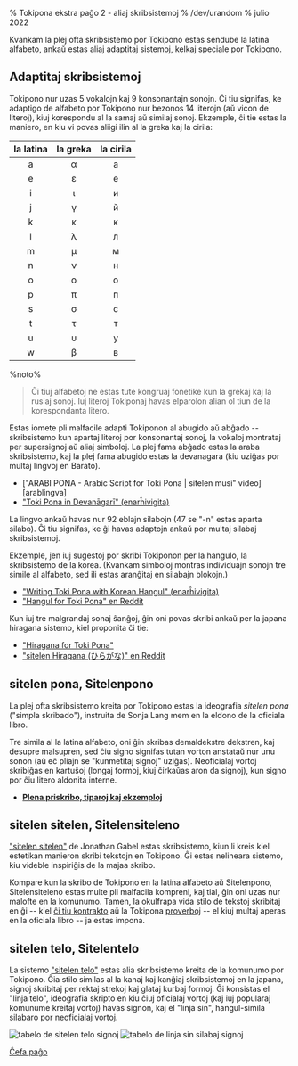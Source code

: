 % Tokipona ekstra paĝo 2 - aliaj skribsistemoj
% /dev/urandom
% julio 2022

Kvankam la plej ofta skribsistemo por Tokipono estas sendube la latina alfabeto,
ankaŭ estas aliaj adaptitaj sistemoj, kelkaj speciale por Tokipono.

## Adaptitaj skribsistemoj

Tokipono nur uzas 5 vokalojn kaj 9 konsonantajn sonojn. Ĉi tiu signifas, ke adaptigo
de alfabeto por Tokipono nur bezonos 14 literojn (aŭ vicon de literoj), kiuj 
korespondu al la samaj aŭ similaj sonoj. Ekzemple, ĉi tie estas la maniero,
en kiu vi povas aliigi ilin al la greka kaj la cirila:

| la latina | la greka | la cirila |
|:-----:|:-----:|:--------:|
| a | α | а |
| e | ε | е |
| i | ι | и |
| j | γ | й |
| k | κ | к |
| l | λ | л |
| m | μ | м |
| n | ν | н |
| o | ο | о |
| p | π | п |
| s | σ | с |
| t | τ | т |
| u | υ | у |
| w | β | в |

%noto%
> Ĉi tiuj alfabetoj ne estas tute kongruaj fonetike kun la grekaj kaj la rusiaj
> sonoj. Iuj literoj Tokiponaj havas elparolon alian ol tiun de la korespondanta litero.

Estas iomete pli malfacile adapti Tokiponon al abugido aŭ abĝado -- skribsistemo kun 
apartaj literoj por konsonantaj sonoj, la vokaloj montrataj per supersignoj aŭ aliaj simboloj. 
La plej fama abĝado estas la araba skribsistemo, kaj la plej fama abugido estas la devanagara 
(kiu uziĝas por multaj lingvoj en Barato).

* ["ARABI PONA - Arabic Script for Toki Pona | sitelen musi" video][arablingva]
* ["Toki Pona in Devanāgarī" (enarĥivigita)][devanagari]

[arabic]:https://www.youtube.com/watch?v=Mh9Wypm6pXs
[devanagari]:https://web.archive.org/web/20060727115116/http://www.deadlybrain.org/projects/Tokipona/deva_guja.php

La lingvo ankaŭ havas nur 92 eblajn silabojn (47 se "-n" estas aparta silabo). 
Ĉi tiu signifas, ke ĝi havas adaptojn ankaŭ por multaj silabaj skribsistemoj.

Ekzemple, jen iuj sugestoj por skribi Tokiponon per la hangulo, la skribsistemo de la korea. 
(Kvankam simboloj montras individuajn sonojn tre simile al alfabeto, sed ili estas aranĝitaj en silabajn blokojn.)

* ["Writing Toki Pona with Korean Hangul" (enarĥivigita)][hangularch]
* ["Hangul for Toki Pona" en Reddit][hangulred]

[hangularch]:https://web.archive.org/web/20070313181500/http://www.Tokipona.bravehost.com/korean.html
[hangulred]:https://www.reddit.com/r/Tokipona/comments/8mx951/hangul_for_toki_pona/

Kun iuj tre malgrandaj sonaj ŝanĝoj, ĝin oni povas skribi ankaŭ per la japana hiragana sistemo, 
kiel proponita ĉi tie:

* ["Hiragana for Toki Pona"][hiragana1]
* ["sitelen Hiragana (ひらがな)" en Reddit][hiragana_red]

[hiragana1]:https://www.deviantart.com/derroflcopter/journal/Hiragana-for-Toki-Pona-339541633
[hiragana_red]:https://www.reddit.com/r/Tokipona/comments/e7g91u/sitelen_hiragana_%E3%81%B2%E3%82%89%E3%81%8C%E3%81%AA/

## sitelen pona, Sitelenpono

La plej ofta skribsistemo kreita por Tokipono estas la ideografia *sitelen
pona* ("simpla skribado"), instruita de Sonja Lang mem en la eldono de la
oficiala libro.

Tre simila al la latina alfabeto, oni ĝin skribas demaldekstre dekstren, kaj desupre malsupren,
sed ĉiu signo signifas tutan vorton anstataŭ nur unu sonon (aŭ eĉ pliajn
se "kunmetitaj signoj" uziĝas). Neoficialaj vortoj skribiĝas en
kartuŝoj (longaj formoj, kiuj ĉirkaŭas aron da signoj), kun signo
por ĉiu litero aldonita interne.

* **[Plena priskribo, tiparoj kaj ekzemploj](sitelen_pona.html)**

## sitelen sitelen, Sitelensiteleno

["sitelen sitelen"](https://jonathangabel.com/toki-pona/) de Jonathan Gabel 
estas skribsistemo, kiun li kreis kiel estetikan manieron skribi tekstojn en
Tokipono. Ĝi estas nelineara sistemo, kiu videble inspiriĝis de la majaa skribo.

Kompare kun la skribo de Tokipono en la latina alfabeto aŭ Sitelenpono, Sitelensiteleno
estas multe pli malfacila kompreni, kaj tial, ĝin oni uzas nur malofte en la komunumo. 
Tamen, la okulfrapa vida stilo de tekstoj skribitaj en ĝi --
kiel [ĉi tiu
kontrakto](https://www.jonathangabel.com/archive/2012/artworks_lipu-lawa-pi-esun-kama.html)
aŭ la Tokipona
[proverboj](https://jonathangabel.com/toki-pona/dictionaries/gallery/) -- el kiuj multaj 
aperas en la oficiala libro -- ja estas impona.

## sitelen telo, Sitelentelo

La sistemo ["sitelen
telo"](https://twitter.com/aarontoponce/status/1316350094598459392?lang=en)
 estas alia skribsistemo kreita de la komunumo por Tokipono. Ĝia stilo similas
al la kanaj kaj kanĝiaj skribsistemoj en la japana, signoj skribitaj
per rektaj strekoj kaj glataj kurbaj formoj. Ĝi konsistas el "linja
telo", ideografia skripto en kiu ĉiuj oficialaj vortoj (kaj iuj popularaj
komunume kreitaj vortoj) havas signon, kaj el "linja sin", hangul-simila
silabaro por neoficialaj vortoj.

![tabelo de sitelen telo signoj](/sitelen_telo.gif)
![tabelo de linja sin silabaj signoj](/sitelen_telo_2.gif)

[Ĉefa paĝo](eo_index.html)


